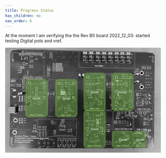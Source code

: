```yaml
---
title: Progress Status
has_children: no
nav_order: 6
---
```



At the moment I am verifying the the Rev B0 board
2022_12_03: started testing Digital pots and vref.

![status diagram](https://raw.githubusercontent.com/edmugu/arduino_adjustable_power_supply/master/Rev_B/Jekyll_page/snipits/status.PNG "status diagram")

